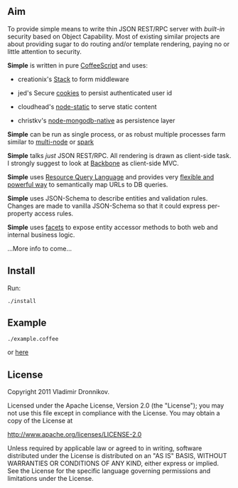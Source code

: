 ## Aim

To provide simple means to write thin JSON REST/RPC server with _built-in_ security based on Object Capability. Most of existing similar projects
are about providing sugar to do routing and/or template rendering, paying no or little attention to security.

**Simple** is written in pure [CoffeeScript](https://github.com/jashkenas/coffee-script) and uses:

- creationix's [Stack](https://github.com/creationix/stack) to form middleware

- jed's Secure [cookies](https://github.com/jed/cookie-node) to persist authenticated user id

- cloudhead's [node-static](https://github.com/cloudhead/node-static) to serve static content

- christkv's [node-mongodb-native](https://github.com/christkv/node-mongodb-native) as persistence layer

**Simple** can be run as single process, or as robust multiple processes farm similar to [multi-node](http://www.sitepen.com/blog/2010/07/14/multi-node-concurrent-nodejs-http-server/) or [spark](https://github.com/senchalabs/spark)

**Simple** talks _just_ JSON REST/RPC. All rendering is drawn as client-side task. I strongly suggest to look at [Backbone](https://github.com/documentcloud/backbone) as client-side MVC.

**Simple** uses [Resource Query Language](https://github.com/kriszyp/rql) and provides very [flexible and powerful way](http://www.sitepen.com/blog/2010/11/02/resource-query-language-a-query-language-for-the-web-nosql/) to semantically map URLs to DB queries.

**Simple** uses JSON-Schema to describe entities and validation rules. Changes are made to vanilla JSON-Schema so that it could express per-property access rules.

**Simple** uses [facets](http://www.sitepen.com/blog/2010/03/08/object-capability-model-and-facets-in-perstorepintura/) to expose entity accessor methods to both web and internal business logic.

...More info to come...

## Install

Run:

    ./install

## Example

    ./example.coffee

or [here](https://github.com/dvv/simple-example)

## License

Copyright 2011 Vladimir Dronnikov.

Licensed under the Apache License, Version 2.0 (the "License");
you may not use this file except in compliance with the License.
You may obtain a copy of the License at

http://www.apache.org/licenses/LICENSE-2.0

Unless required by applicable law or agreed to in writing, software
distributed under the License is distributed on an "AS IS" BASIS,
WITHOUT WARRANTIES OR CONDITIONS OF ANY KIND, either express or implied.
See the License for the specific language governing permissions and
limitations under the License.

